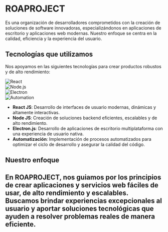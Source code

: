 # ROAPROJECT

Es una organización de desarrolladores comprometidos con la creación de soluciones de software innovadoras, especializándonos en aplicaciones de escritorio y aplicaciones web modernas. Nuestro enfoque se centra en la calidad, eficiencia y la experiencia del usuario.

## Tecnologías que utilizamos

Nos apoyamos en las siguientes tecnologías para crear productos robustos y de alto rendimiento:

![React](https://img.shields.io/badge/React-%23282C34?style=for-the-badge&logo=react&logoColor=%2361DAFB)  
![Node.js](https://img.shields.io/badge/Node.js-339933?style=for-the-badge&logo=node.js&logoColor=white)  
![Electron](https://img.shields.io/badge/Electron-2C3E50?style=for-the-badge&logo=electron&logoColor=white)  
![Automation](https://img.shields.io/badge/Automation-%23FF6600?style=for-the-badge&logo=appveyor&logoColor=white)

- **React JS**: Desarrollo de interfaces de usuario modernas, dinámicas y altamente interactivas.
- **Node JS**: Creación de soluciones backend eficientes, escalables y de alto rendimiento.
- **Electron.js**: Desarrollo de aplicaciones de escritorio multiplataforma con una experiencia de usuario nativa.
- **Automatización**: Implementación de procesos automatizados para optimizar el ciclo de desarrollo y asegurar la calidad del código.

## Nuestro enfoque

En ROAPROJECT, nos guiamos por los principios de crear aplicaciones y servicios web fáciles de usar, de alto rendimiento y escalables. Buscamos brindar experiencias excepcionales al usuario y aportar soluciones tecnológicas que ayuden a resolver problemas reales de manera eficiente.
---

